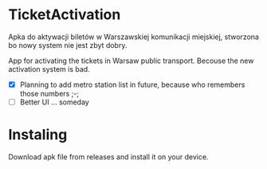 # TicketActivation
Apka do aktywacji biletów w Warszawskiej komunikacji miejskiej, stworzona bo nowy system nie jest zbyt dobry.

App for activating the tickets in Warsaw public transport. Becouse the new activation system is bad.
- [x] Planning to add metro station list in future, because who remembers those numbers ;-;
- [ ] Better UI ... someday

# Instaling
Download apk file from releases and install it on your device.
